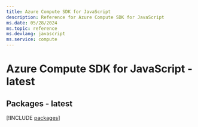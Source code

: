 ```yaml
---
title: Azure Compute SDK for JavaScript
description: Reference for Azure Compute SDK for JavaScript
ms.date: 05/28/2024
ms.topic: reference
ms.devlang: javascript
ms.service: compute
---
```

# Azure Compute SDK for JavaScript - latest
## Packages - latest
[!INCLUDE [packages](compute-index.md)]